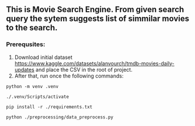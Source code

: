 ## This is  Movie Search Engine. From given search query the sytem suggests list of simmilar movies to the search.

### Prerequsites:
1. Download initial dataset https://www.kaggle.com/datasets/alanvourch/tmdb-movies-daily-updates and place the CSV in the root of project.
2. After that, run once the following commands:
```console
python -m venv .venv
```

```console
./.venv/Scripts/activate
```

```console
pip install -r ./requirements.txt
```

```console
python ./preprocessing/data_preprocess.py
```
